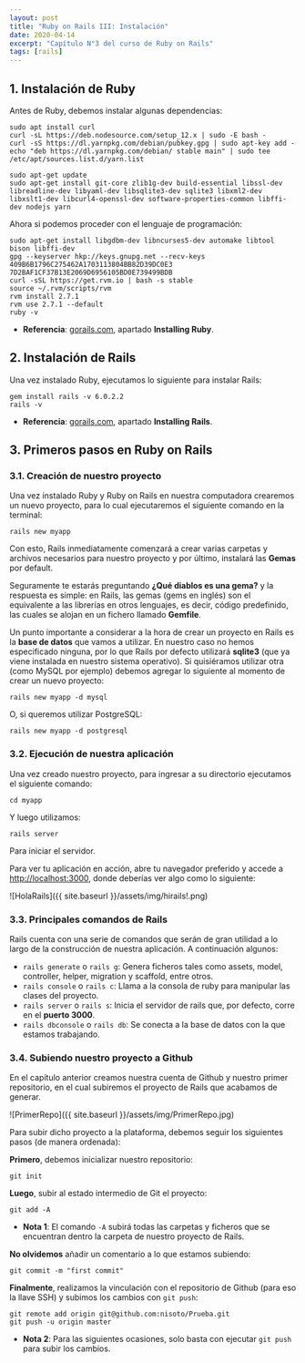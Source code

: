 ```yaml
---
layout: post
title: "Ruby on Rails III: Instalación"
date: 2020-04-14
excerpt: "Capítulo N°3 del curso de Ruby on Rails"
tags: [rails]
---
```


## 1. Instalación de Ruby

Antes de Ruby, debemos instalar algunas dependencias:

```
sudo apt install curl
curl -sL https://deb.nodesource.com/setup_12.x | sudo -E bash -
curl -sS https://dl.yarnpkg.com/debian/pubkey.gpg | sudo apt-key add -
echo "deb https://dl.yarnpkg.com/debian/ stable main" | sudo tee /etc/apt/sources.list.d/yarn.list

sudo apt-get update
sudo apt-get install git-core zlib1g-dev build-essential libssl-dev libreadline-dev libyaml-dev libsqlite3-dev sqlite3 libxml2-dev libxslt1-dev libcurl4-openssl-dev software-properties-common libffi-dev nodejs yarn
```

Ahora si podemos proceder con el lenguaje de programación:

```
sudo apt-get install libgdbm-dev libncurses5-dev automake libtool bison libffi-dev
gpg --keyserver hkp://keys.gnupg.net --recv-keys 409B6B1796C275462A1703113804BB82D39DC0E3 7D2BAF1CF37B13E2069D6956105BD0E739499BDB
curl -sSL https://get.rvm.io | bash -s stable
source ~/.rvm/scripts/rvm
rvm install 2.7.1
rvm use 2.7.1 --default
ruby -v
```

* **Referencia**: [gorails.com](https://gorails.com/setup/ubuntu/18.04), apartado **Installing Ruby**.

## 2. Instalación de Rails

Una vez instalado Ruby, ejecutamos lo siguiente para instalar Rails:

```
gem install rails -v 6.0.2.2
rails -v
```

* **Referencia**: [gorails.com](https://gorails.com/setup/ubuntu/18.04), apartado **Installing Rails**.

## 3. Primeros pasos en Ruby on Rails

### 3.1. Creación de nuestro proyecto

Una vez instalado Ruby y Ruby on Rails en nuestra computadora crearemos un nuevo proyecto, para lo cual ejecutaremos el siguiente comando en la terminal:

```
rails new myapp
```

Con esto, Rails inmediatamente comenzará a crear varias carpetas y archivos necesarios para nuestro proyecto y por último, instalará las **Gemas** por default.

Seguramente te estarás preguntando **¿Qué diablos es una gema?** y la respuesta es simple: en Rails, las gemas (gems en inglés) son el equivalente a las librerías en otros lenguajes, es decir, código predefinido, las cuales se alojan en un fichero llamado **Gemfile**.

Un punto importante a considerar a la hora de crear un proyecto en Rails es la **base de datos** que vamos a utilizar. En nuestro caso no hemos especificado ninguna, por lo que Rails por defecto utilizará **sqlite3** (que ya viene instalada en nuestro sistema operativo). Si quisiéramos utilizar otra (como MySQL por ejemplo) debemos agregar lo siguiente al momento de crear un nuevo proyecto:

```
rails new myapp -d mysql
```

O, si queremos utilizar PostgreSQL:

```
rails new myapp -d postgresql
```

### 3.2. Ejecución de nuestra aplicación

Una vez creado nuestro proyecto, para ingresar a su directorio ejecutamos el siguiente comando:

```
cd myapp
```

Y luego utilizamos:

```
rails server
```

Para iniciar el servidor.

Para ver tu aplicación en acción, abre tu navegador preferido y accede a [http://localhost:3000](http://localhost:3000), donde deberías ver algo como lo siguiente:

![HolaRails]({{ site.baseurl }}/assets/img/hirails!.png)

### 3.3. Principales comandos de Rails

Rails cuenta con una serie de comandos que serán de gran utilidad a lo largo de la construcción de nuestra aplicación. A continuación algunos:

* `rails generate` o `rails g`: Genera ficheros tales como assets, model, controller, helper, migration y scaffold, entre otros.
* `rails console` o `rails c`: Llama a la consola de ruby para manipular las clases del proyecto.
* `rails server` o `rails s`: Inicia el servidor de rails que, por defecto, corre en el **puerto 3000**.
* `rails dbconsole` o `rails db`: Se conecta a la base de datos con la que estamos trabajando.

### 3.4. Subiendo nuestro proyecto a Github

En el capítulo anterior creamos nuestra cuenta de Github y nuestro primer repositorio, en el cual subiremos el proyecto de Rails que acabamos de generar.

![PrimerRepo]({{ site.baseurl }}/assets/img/PrimerRepo.jpg)

Para subir dicho proyecto a la plataforma, debemos seguir los siguientes pasos (de manera ordenada):

**Primero**, debemos inicializar nuestro repositorio:

```
git init
```

**Luego**, subir al estado intermedio de Git el proyecto:

```
git add -A
```

* **Nota 1**: El comando `-A` subirá todas las carpetas y ficheros que se encuentran dentro la carpeta de nuestro proyecto de Rails.

**No olvidemos** añadir un comentario a lo que estamos subiendo:

```
git commit -m "first commit"
```

**Finalmente**, realizamos la vinculación con el repositorio de Github (para eso la llave SSH) y subimos los cambios con `git push`:

```
git remote add origin git@github.com:nisoto/Prueba.git
git push -u origin master
```

* **Nota 2**: Para las siguientes ocasiones, solo basta con ejecutar `git push` para subir los cambios.
